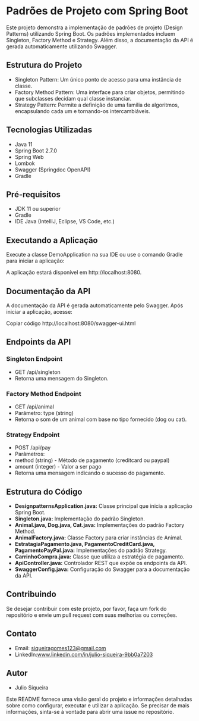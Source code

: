 
# Padrões de Projeto com Spring Boot
Este projeto demonstra a implementação de padrões de projeto (Design Patterns) utilizando Spring Boot. Os padrões implementados incluem Singleton, Factory Method e Strategy. Além disso, a documentação da API é gerada automaticamente utilizando Swagger.

## Estrutura do Projeto
* Singleton Pattern: Um único ponto de acesso para uma instância de classe.
* Factory Method Pattern: Uma interface para criar objetos, permitindo que subclasses decidam qual classe instanciar.
* Strategy Pattern: Permite a definição de uma família de algoritmos, encapsulando cada um e tornando-os intercambiáveis.
## Tecnologias Utilizadas
* Java 11
* Spring Boot 2.7.0
* Spring Web
* Lombok
* Swagger (Springdoc OpenAPI)
* Gradle
## Pré-requisitos
* JDK 11 ou superior
* Gradle
* IDE Java (IntelliJ, Eclipse, VS Code, etc.)

## Executando a Aplicação
Execute a classe DemoApplication na sua IDE ou use o comando Gradle para iniciar a aplicação:


A aplicação estará disponível em http://localhost:8080.

## Documentação da API
A documentação da API é gerada automaticamente pelo Swagger. Após iniciar a aplicação, acesse:

Copiar código
http://localhost:8080/swagger-ui.html

## Endpoints da API
### Singleton Endpoint
* GET /api/singleton
* Retorna uma mensagem do Singleton.
### Factory Method Endpoint
* GET /api/animal
* Parâmetro: type (string)
* Retorna o som de um animal com base no tipo fornecido (dog ou cat).
### Strategy Endpoint
* POST /api/pay
* Parâmetros:
* method (string) - Método de pagamento (creditcard ou paypal)
* amount (integer) - Valor a ser pago
* Retorna uma mensagem indicando o sucesso do pagamento.
## Estrutura do Código
* **DesignpatternsApplication.java:**  Classe principal que inicia a aplicação Spring Boot.
* **Singleton.java:** Implementação do padrão Singleton.
* **Animal.java, Dog.java, Cat.java:** Implementações do padrão Factory Method.
* **AnimalFactory.java:** Classe Factory para criar instâncias de Animal.
* **EstratagiaPagamento.java, PagamentoCreditCard.java, PagamentoPayPal.java:** Implementações do padrão Strategy.
* **CarrinhoCompra.java:** Classe que utiliza a estratégia de pagamento.
* **ApiController.java:** Controlador REST que expõe os endpoints da API.
* **SwaggerConfig.java:** Configuração do Swagger para a documentação da API.
## Contribuindo
Se desejar contribuir com este projeto, por favor, faça um fork do repositório e envie um pull request com suas melhorias ou correções.

## Contato
* Email: siqueiragomes123@gmail.com
* LinkedIn:www.linkedin.com/in/julio-siqueira-9bb0a7203


## Autor
* Julio Siqueira
  
Este README fornece uma visão geral do projeto e informações detalhadas sobre como configurar, executar e utilizar a aplicação. Se precisar de mais informações, sinta-se à vontade para abrir uma issue no repositório.

